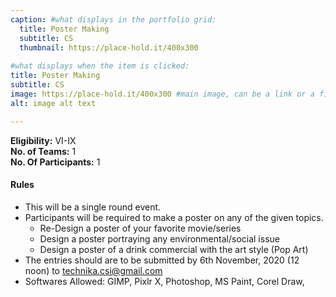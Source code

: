 ```yaml
---
caption: #what displays in the portfolio grid:
  title: Poster Making
  subtitle: CS
  thumbnail: https://place-hold.it/400x300
  
#what displays when the item is clicked:
title: Poster Making
subtitle: CS
image: https://place-hold.it/400x300 #main image, can be a link or a file in assets/img/portfolio
alt: image alt text

---
```

**Eligibility:** VI-IX\
**No. of Teams:** 1\
**No. Of Participants:** 1
 
#### Rules 
- This will be a single round event. 
- Participants will be required to make a poster on any of the given topics. 
    * Re-Design a poster of your favorite movie/series 
    * Design a poster portraying any environmental/social issue 
    * Design a poster of a drink commercial with the art style (Pop Art) 
- The entries should are to be submitted by 6th November, 2020 (12 noon) 
to technika.csi@gmail.com 
- Softwares Allowed: GIMP, Pixlr X, Photoshop, MS Paint, Corel Draw,
